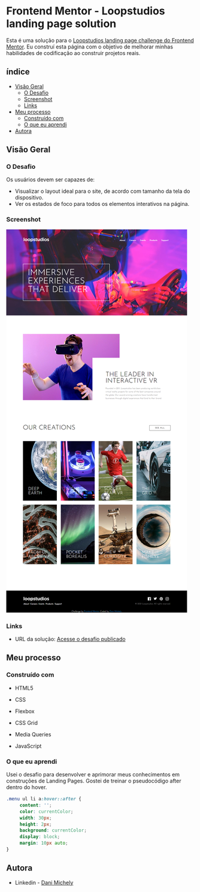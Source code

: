 # Frontend Mentor - Loopstudios landing page solution

Esta é uma solução para o [Loopstudios landing page challenge do Frontend Mentor](https://www.frontendmentor.io/challenges/loopstudios-landing-page-N88J5Onjw). Eu construí esta página com o objetivo de melhorar minhas habilidades de codificação ao construir projetos reais.

## índice

- [Visão Geral](#overview)
  - [O Desafio](#the-challenge)
  - [Screenshot](#screenshot)
  - [Links](#links)
- [Meu processo](#my-process)
  - [Construído com](#built-with)
  - [O que eu aprendi](#what-i-learned)
- [Autora](#author)



## Visão Geral

### O Desafio

Os usuários devem ser capazes de:

- Visualizar o layout ideal para o site, de acordo com tamanho da tela do dispositivo.
- Ver os estados de foco para todos os elementos interativos na página.

### Screenshot

![](./screenshot.png)



### Links

- URL da solução: [Acesse o desafio publicado](https://dani-michely-loopstudios.netlify.app/)

  

## Meu processo

### Construído com

- HTML5

- CSS

- Flexbox

- CSS Grid

- Media Queries

- JavaScript

  

### O que eu aprendi

Usei o desafio para desenvolver e aprimorar meus conhecimentos em construções de Landing Pages. Gostei de treinar o pseudocódigo after dentro do hover.

```css
.menu ul li a:hover::after {
     content: '';
     color: currentColor;
     width: 30px;
     height: 2px;
     background: currentColor;
     display: block;
     margin: 10px auto;     
}
```


## Autora

- Linkedin - [Dani Michely](https://www.linkedin.com/in/dani-michely/)

  

